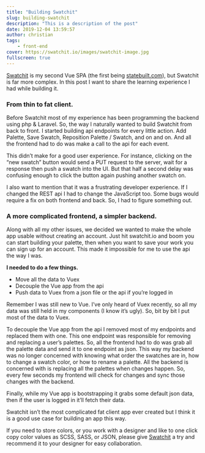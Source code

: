 ```yaml
---
title: "Building Swatchit"
slug: building-swatchit
description: "This is a description of the post"
date: 2019-12-04 13:59:57
author: christian
tags:
    - front-end
cover: https://swatchit.io/images/swatchit-image.jpg
fullscreen: true
---
```


[Swatchit](https://swatchit.io) is my second Vue SPA (the first being [statebuilt.com](https://statebuilt.com)), but Swatchit is far more complex. In this post I want to share the learning experience I had while building it.

### From thin to fat client.

Before Swatchit most of my experience has been programming the backend using php & Laravel. So, the way I naturally wanted to build Swatchit from back to front. I started building api endpoints for every little action. Add Palette, Save Swatch, Reposition Palette / Swatch, and on and on. And all the frontend had to do was make a call to the api for each event.

This didn’t make for a good user experience. For instance, clicking on the “new swatch” button would send a PUT request to the server, wait for a response then push a swatch into the UI. But that half a second delay was confusing enough to click the button again pushing another swatch on.

I also want to mention that it was a frustrating developer experience. If I changed the REST api I had to change the JavaScript too. Some bugs would require a fix on both frontend and back. So, I had to figure something out.

### A more complicated frontend, a simpler backend.

Along with all my other issues, we decided we wanted to make the whole app usable without creating an account. Just hit swatchit.io and boom you can start building your palette, then when you want to save your work you can sign up for an account. This made it impossible for me to use the api the way I was.

**I needed to do a few things.**
-	Move all the data to Vuex
-	Decouple the Vue app from the api
-	Push data to Vuex from a json file or the api if you’re logged in

Remember I was still new to Vue. I’ve only heard of Vuex recently, so all my data was still held in my components (I know it’s ugly). So, bit by bit I put most of the data to Vuex.

To decouple the Vue app from the api I removed most of my endpoints and replaced them with one. This one endpoint was responsible for removing and replacing a user’s palettes. So, all the frontend had to do was grab all the palette data and send it to one endpoint as json. This way my backend was no longer concerned with knowing what order the swatches are in, how to change a swatch color, or how to rename a palette. All the backend is concerned with is replacing all the palettes when changes happen. So, every few seconds my frontend will check for changes and sync those changes with the backend.

Finally, while my Vue app is bootstrapping it grabs some default json data, then if the user is logged in it’ll fetch their data.

Swatchit isn’t the most complicated fat client app ever created but I think it is a good use case for building an app this way.

If you need to store colors, or you work with a designer and like to one click copy color values as SCSS, SASS, or JSON, please give [Swatchit](https://swatchit.io) a try and recommend it to your designer for easy collaboration.
